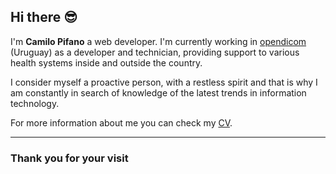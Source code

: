 ## Hi there 😎

I'm **Camilo Pifano** a web developer. I'm currently working in [opendicom](http://opendicom.com) (Uruguay) as a developer and technician, providing support to various health systems inside and outside the country.

I consider myself a proactive person, with a restless spirit and  that is why I am constantly in search of knowledge of the latest trends in information technology.

For more information about me you can check my [CV](https://cpifano.github.io/).



---

### Thank you for your visit
